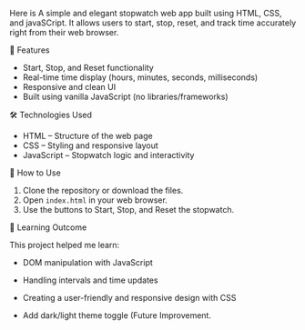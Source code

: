 Here is A simple and elegant stopwatch web app built using HTML, CSS, and javaSCript. It allows users to start, stop, reset, and track time accurately right from their web browser.

 🚀 Features

- Start, Stop, and Reset functionality  
- Real-time time display (hours, minutes, seconds, milliseconds)  
- Responsive and clean UI  
- Built using vanilla JavaScript (no libraries/frameworks)

🛠️ Technologies Used

- HTML – Structure of the web page  
- CSS – Styling and responsive layout  
- JavaScript – Stopwatch logic and interactivity

📌 How to Use

1. Clone the repository or download the files.
2. Open `index.html` in your web browser.
3. Use the buttons to Start, Stop, and Reset the stopwatch.

🧠 Learning Outcome

This project helped me learn:
- DOM manipulation with JavaScript
- Handling intervals and time updates
- Creating a user-friendly and responsive design with CSS


- Add dark/light theme toggle (Future Improvement. 

